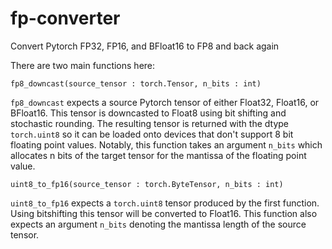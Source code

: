 # fp-converter
Convert Pytorch FP32, FP16, and BFloat16 to FP8 and back again

There are two main functions here:

`fp8_downcast(source_tensor : torch.Tensor, n_bits : int)`

`fp8_downcast` expects a source Pytorch tensor of either Float32, Float16, or BFloat16. This tensor is downcasted to Float8 using bit shifting and stochastic rounding. 
The resulting tensor is returned with the dtype `torch.uint8` so it can be loaded onto devices that don't support 8 bit floating point values.
Notably, this function takes an argument `n_bits` which allocates n bits of the target tensor for the mantissa of the floating point value.


`uint8_to_fp16(source_tensor : torch.ByteTensor, n_bits : int)`

`uint8_to_fp16` expects a `torch.uint8` tensor produced by the first function. Using bitshifting this tensor will be converted to Float16.
This function also expects an argument `n_bits` denoting the mantissa length of the source tensor.
